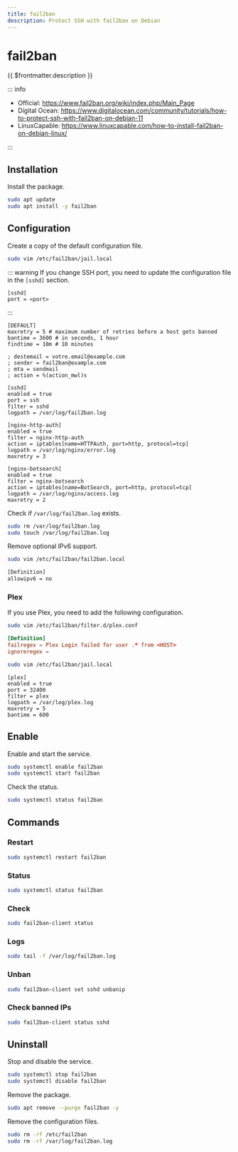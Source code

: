 ```yaml
---
title: fail2ban
description: Protect SSH with fail2ban on Debian
---
```


# fail2ban

{{ $frontmatter.description }}

::: info

- Official: <https://www.fail2ban.org/wiki/index.php/Main_Page>
- Digital Ocean: <https://www.digitalocean.com/community/tutorials/how-to-protect-ssh-with-fail2ban-on-debian-11>
- LinuxCapable: <https://www.linuxcapable.com/how-to-install-fail2ban-on-debian-linux/>

:::

## Installation

Install the package.

```sh
sudo apt update
sudo apt install -y fail2ban
```

## Configuration

Create a copy of the default configuration file.

```sh
sudo vim /etc/fail2ban/jail.local
```

::: warning
If you change SSH port, you need to update the configuration file in the `[sshd]` section.

```sh:/etc/fail2ban/jail.local
[sshd]
port = <port>
```

:::

```sh:/etc/fail2ban/jail.local
[DEFAULT]
maxretry = 5 # maximum number of retries before a host gets banned
bantime = 3600 # in seconds, 1 hour
findtime = 10m # 10 minutes

; destemail = votre.email@example.com
; sender = fail2ban@example.com
; mta = sendmail
; action = %(action_mwl)s

[sshd]
enabled = true
port = ssh
filter = sshd
logpath = /var/log/fail2ban.log

[nginx-http-auth]
enabled = true
filter = nginx-http-auth
action = iptables[name=HTTPAuth, port=http, protocol=tcp]
logpath = /var/log/nginx/error.log
maxretry = 3

[nginx-botsearch]
enabled = true
filter = nginx-botsearch
action = iptables[name=BotSearch, port=http, protocol=tcp]
logpath = /var/log/nginx/access.log
maxretry = 2
```

Check if `/var/log/fail2ban.log` exists.

```sh
sudo rm /var/log/fail2ban.log
sudo touch /var/log/fail2ban.log
```

Remove optional IPv6 support.

```sh
sudo vim /etc/fail2ban/fail2ban.local
```

```sh [/etc/fail2ban/fail2ban.local]
[Definition]
allowipv6 = no
```

### Plex

If you use Plex, you need to add the following configuration.

```sh
sudo vim /etc/fail2ban/filter.d/plex.conf
```

```sh:/etc/fail2ban/filter.d/plex.conf
[Definition]
failregex = Plex Login failed for user .* from <HOST>
ignoreregex =
```

```sh
sudo vim /etc/fail2ban/jail.local
```

```sh:/etc/fail2ban/jail.local
[plex]
enabled = true
port = 32400
filter = plex
logpath = /var/log/plex.log
maxretry = 5
bantime = 600
```

## Enable

Enable and start the service.

```sh
sudo systemctl enable fail2ban
sudo systemctl start fail2ban
```

Check the status.

```sh
sudo systemctl status fail2ban
```

## Commands

### Restart

```sh
sudo systemctl restart fail2ban
```

### Status

```sh
sudo systemctl status fail2ban
```

### Check

```sh
sudo fail2ban-client status
```

### Logs

```sh
sudo tail -f /var/log/fail2ban.log
```

### Unban

```sh
sudo fail2ban-client set sshd unbanip
```

### Check banned IPs

```sh
sudo fail2ban-client status sshd
```

## Uninstall

Stop and disable the service.

```sh
sudo systemctl stop fail2ban
sudo systemctl disable fail2ban
```

Remove the package.

```sh
sudo apt remove --purge fail2ban -y
```

Remove the configuration files.

```sh
sudo rm -rf /etc/fail2ban
sudo rm -rf /var/log/fail2ban.log
```
